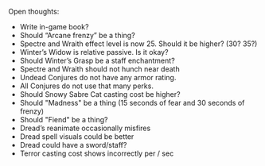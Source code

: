 
Open thoughts:

* Write in-game book?
* Should “Arcane frenzy” be a thing?
* Spectre and Wraith effect level is now 25. Should it be higher? (30? 35?)
* Winter’s Widow is relative passive. Is it okay?
* Should Winter’s Grasp be a staff enchantment?
* Spectre and Wraith should not hunch near death
* Undead Conjures do not have any armor rating. 
* All Conjures do not use that many perks.
* Should Snowy Sabre Cat casting cost be higher?
* Should "Madness" be a thing (15 seconds of fear and 30 seconds of frenzy)
* Should "Fiend" be a thing?
* Dread’s reanimate occasionally misfires
* Dread spell visuals could be better
* Dread could have a sword/staff?
* Terror casting cost shows incorrectly per / sec
